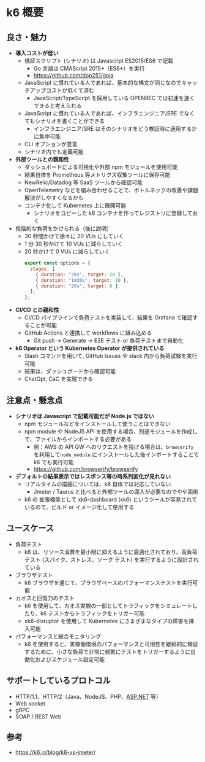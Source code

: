 # k6 概要

## 良さ・魅力

- **導入コストが低い**
  - 検証スクリプト (シナリオ) は Javascript ES2015/ES6 で記載
    - Go 言語は CMAScript 2015+（ES6+）を実行
    - https://github.com/dop251/goja
  - JavaScript に慣れている人であれば、基本的な構文が同じなのでキャッチアップコストが低くて済む
    - JavaScript/TypeScript を採用している OPENREC では初速を速くできると考えられる
  - JavaScript に慣れている人であれば、インフラエンジニア/SRE でなくてもシナリオを書くことができる
    - インフラエンジニア/SRE はそのシナリオをどう検証時に適用するかに集中可能
  - CLI オプションが豊富
  - シナリオ内でも定義可能
- **外部ツールとの親和性**
  - ダッシュボードによる可視化や外部 npm モジュールを使用可能
  - 結果自体を Prometheus 等メトリクス収集ツールに保存可能
  - NewRelic/Datadog 等 SaaS ツールから確認可能
  - OpenTelemetry などを組み合わせることで、ボトルネックの改善や課題解決がしやすくなるかも
  - コンテナ化して Kubernetes 上に展開可能
    - シナリオをコピーした k6 コンテナを作ってレジストリに登録しておく
- 段階的な負荷をかけられる（後に説明）
  - 30 秒間かけて徐々に 20 VUs にしていく
  - 1 分 30 秒かけて 10 VUs に減らしていく
  - 20 秒かけて 0 VUs に減らしていく
    ```js
    export const options = {
      stages: [
        { duration: "30s", target: 20 },
        { duration: "1m30s", target: 10 },
        { duration: "20s", target: 0 },
      ],
    };
    ```
- **CI/CD との親和性**
  - CI/CD パイプラインで負荷テストを実装して、結果を Grafana で確認することが可能
  - GitHub Actions と連携して workflows に組み込める
    - Git push → Generate → E2E テスト or 負荷テストまで自動化
- **k6 Operator という Kubernetes Operator が提供されている**
  - Slash コマンドを用いて, GitHub Issues や slack 内から負荷試験を実行可能
  - 結果は、ダッシュボードから確認可能
  - ChatOpt, CaC を実現できる

## 注意点・懸念点

- **シナリオは Javascript で記載可能だが Node.js ではない**
  - npm モジュールなどをインストールして使うことはできない
  - npm module や NodeJS API を使用する場合、別途モジュールを作成して、ファイルからインポートする必要がある
    - 例：AWS の API GW へのリクエストを投げる場合は、`browserify` を利用して`node_module` にインストールした後インポートすることで k6 でも実行可能
    - https://github.com/browserify/browserify
- **デフォルトの結果表示ではレスポンス等の時系列変化が見れない**
  - リアルタイムの描画については、k6 自体では対応していない
    - Jmeter / Taurus と比べると外部ツールの導入が必要なのでやや面倒
  - k6 の 拡張機能として xk6-dashboard (xk6) というツールが容易されているので、ビルド or イメージ化して使用する

## ユースケース

- 負荷テスト
  - k6 は、リソース消費を最小限に抑えるように最適化されており、高負荷テスト (スパイク、ストレス、ソーク テスト) を実行するように設計されている
- ブラウザテスト
  - k6 ブラウザを通じて、ブラウザベースのパフォーマンステストを実行可能
- カオスと回復力のテスト
  - k6 を使用して、カオス実験の一部としてトラフィックをシミュレートしたり、k6 テストからトラフィックをトリガー可能
  - xk6-disruptor を使用して Kubernetes にさまざまなタイプの障害を挿入可能
- パフォーマンスと総合モニタリング
  - k6 を使用すると、実稼働環境のパフォーマンスと可用性を継続的に検証するために、小さな負荷で非常に頻繁にテストをトリガーするように自動化およびスケジュール設定可能

## サポートしているプロトコル

- HTTP/1.1、HTTP/2（Java、NodeJS、PHP、[ASP.NET](http://asp.net/) 等）
- Web socket
- gRPC
- SOAP / REST Web

## 参考

- https://k6.io/blog/k6-vs-jmeter/
